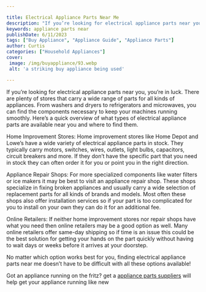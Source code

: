 ```yaml
---

title: Electrical Appliance Parts Near Me
description: "If you’re looking for electrical appliance parts near you, you’re in luck. There are plenty of stores that carry a wide range of p...you wont regret reading on"
keywords: appliance parts near
publishDate: 6/11/2023
tags: ["Buy Appliance", "Appliance Guide", "Appliance Parts"]
author: Curtis
categories: ["Household Appliances"]
cover: 
 image: /img/buyappliance/93.webp
 alt: 'a striking buy appliance being used'

---
```


If you’re looking for electrical appliance parts near you, you’re in luck. There are plenty of stores that carry a wide range of parts for all kinds of appliances. From washers and dryers to refrigerators and microwaves, you can find the components necessary to keep your machines running smoothly. Here’s a quick overview of what types of electrical appliance parts are available near you and where to find them. 

Home Improvement Stores: Home improvement stores like Home Depot and Lowe’s have a wide variety of electrical appliance parts in stock. They typically carry motors, switches, wires, outlets, light bulbs, capacitors, circuit breakers and more. If they don’t have the specific part that you need in stock they can often order it for you or point you in the right direction. 

Appliance Repair Shops: For more specialized components like water filters or ice makers it may be best to visit an appliance repair shop. These shops specialize in fixing broken appliances and usually carry a wide selection of replacement parts for all kinds of brands and models. Most often these shops also offer installation services so if your part is too complicated for you to install on your own they can do it for an additional fee. 

Online Retailers: If neither home improvement stores nor repair shops have what you need then online retailers may be a good option as well. Many online retailers offer same-day shipping so if time is an issue this could be the best solution for getting your hands on the part quickly without having to wait days or weeks before it arrives at your doorstep.

No matter which option works best for you, finding electrical appliance parts near me doesn’t have to be difficult with all these options available!

Got an appliance running on the fritz? get a <a href="/pages/appliance-parts-suppliers/">appliance parts suppliers</a> will help get your appliance running like new